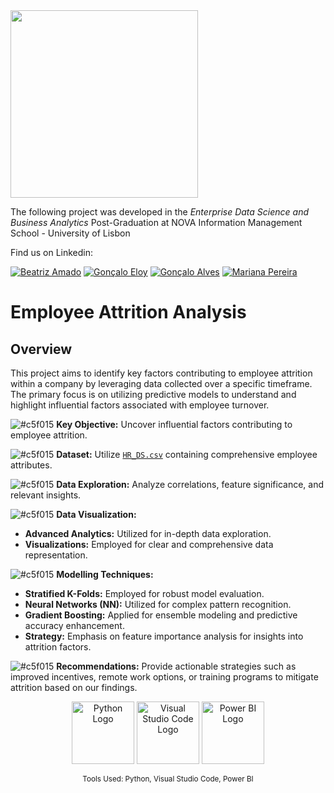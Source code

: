 <img src="https://github.com/AndrePatchy/NOVA-IMS/blob/main/novaimsimage.png?raw=true" width="300" height="300" /> 

The following project was developed in the *Enterprise Data Science and Business Analytics* Post-Graduation at NOVA Information Management School - University of Lisbon

Find us on Linkedin: 

[![Beatriz Amado](https://img.shields.io/badge/Beatriz_Amado-LinkedIn-blue?style=flat&logo=linkedin)](https://www.linkedin.com/in/beatrizamado/)
[![Gonçalo Eloy](https://img.shields.io/badge/Gon%C3%A7alo_Eloy-LinkedIn-blue?style=flat&logo=linkedin)](https://www.linkedin.com/in/goncaloeloy/)
[![Gonçalo Alves](https://img.shields.io/badge/Gon%C3%A7alo_Alves-LinkedIn-blue?style=flat&logo=linkedin)](https://www.linkedin.com/in/goncaloalves/)
[![Mariana Pereira](https://img.shields.io/badge/Mariana_Pereira-LinkedIn-blue?style=flat&logo=linkedin)](https://www.linkedin.com/in/marianapereira/)

# Employee Attrition Analysis

## Overview

This project aims to identify key factors contributing to employee attrition within a company by leveraging data collected over a specific timeframe. The primary focus is on utilizing predictive models to understand and highlight influential factors associated with employee turnover.


![#c5f015](https://via.placeholder.com/15/c5f015/c5f015.png) **Key Objective:** Uncover influential factors contributing to employee attrition.
  
![#c5f015](https://via.placeholder.com/15/c5f015/c5f015.png) **Dataset:** Utilize [`HR_DS.csv`](https://raw.githubusercontent.com/beatrizamado/HR-Analysis/main/HR_DS.csv) containing comprehensive employee attributes.    

![#c5f015](https://via.placeholder.com/15/c5f015/c5f015.png) **Data Exploration:** Analyze correlations, feature significance, and relevant insights.
  
![#c5f015](https://via.placeholder.com/15/c5f015/c5f015.png) **Data Visualization:**
  - **Advanced Analytics:** Utilized for in-depth data exploration.
  - **Visualizations:** Employed for clear and comprehensive data representation.  
  
![#c5f015](https://via.placeholder.com/15/c5f015/c5f015.png) **Modelling Techniques:**
  - **Stratified K-Folds:** Employed for robust model evaluation.
  - **Neural Networks (NN):** Utilized for complex pattern recognition.
  - **Gradient Boosting:** Applied for ensemble modeling and predictive accuracy enhancement.
  - **Strategy:** Emphasis on feature importance analysis for insights into attrition factors.
  
![#c5f015](https://via.placeholder.com/15/c5f015/c5f015.png) **Recommendations:** Provide actionable strategies such as improved incentives, remote work options, or training programs to mitigate attrition based on our findings.


<div align="center">
  <img src="Images/Python_NBG.png" alt="Python Logo" width="100" />
  <img src="Images/VSC_NBG.png" alt="Visual Studio Code Logo" width="100" />
  <img src="Images/Power_BI_NBG.jpg" alt="Power BI Logo" width="100" />
</div>
<p align="center">
  <sub>Tools Used: Python, Visual Studio Code, Power BI</sub>
</p>
